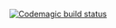 [![Codemagic build status](https://api.codemagic.io/apps/6396fa0d47d7e4509d986650/release-workflow/status_badge.svg)](https://codemagic.io/apps/6396fa0d47d7e4509d986650/release-workflow/latest_build)
